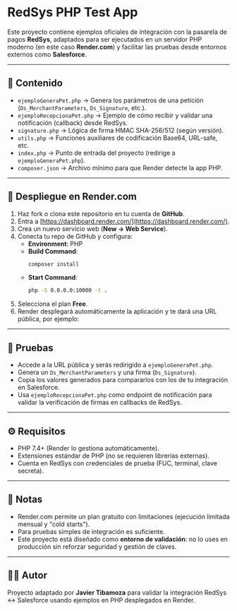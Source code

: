 # RedSys PHP Test App

Este proyecto contiene ejemplos oficiales de integración con la pasarela de pagos **RedSys**, adaptados para ser ejecutados en un servidor PHP moderno (en este caso **Render.com**) y facilitar las pruebas desde entornos externos como **Salesforce**.

---

## 📂 Contenido

- `ejemploGeneraPet.php` → Genera los parámetros de una petición (`Ds_MerchantParameters`, `Ds_Signature`, etc.).
- `ejemploRecepcionaPet.php` → Ejemplo de cómo recibir y validar una notificación (callback) desde RedSys.
- `signature.php` → Lógica de firma HMAC SHA-256/512 (según versión).
- `utils.php` → Funciones auxiliares de codificación Base64, URL-safe, etc.
- `index.php` → Punto de entrada del proyecto (redirige a `ejemploGeneraPet.php`).
- `composer.json` → Archivo mínimo para que Render detecte la app PHP.

---

## 🚀 Despliegue en Render.com

1. Haz fork o clona este repositorio en tu cuenta de **GitHub**.
2. Entra a [https://dashboard.render.com/](https://dashboard.render.com/).
3. Crea un nuevo servicio web (**New → Web Service**).
4. Conecta tu repo de GitHub y configura:
   - **Environment**: PHP
   - **Build Command**:
     ```bash
     composer install
     ```
   - **Start Command**:
     ```bash
     php -S 0.0.0.0:10000 -t .
     ```
5. Selecciona el plan **Free**.
6. Render desplegará automáticamente la aplicación y te dará una URL pública, por ejemplo:


---

## 🧪 Pruebas

- Accede a la URL pública y serás redirigido a `ejemploGeneraPet.php`.
- Genera un `Ds_MerchantParameters` y una firma (`Ds_Signature`).
- Copia los valores generados para compararlos con los de tu integración en Salesforce.
- Usa `ejemploRecepcionaPet.php` como endpoint de notificación para validar la verificación de firmas en callbacks de RedSys.

---

## ⚙️ Requisitos

- PHP 7.4+ (Render lo gestiona automáticamente).
- Extensiones estándar de PHP (no se requieren librerías externas).
- Cuenta en RedSys con credenciales de prueba (FUC, terminal, clave secreta).

---

## 📌 Notas

- Render.com permite un plan gratuito con limitaciones (ejecución limitada mensual y "cold starts").
- Para pruebas simples de integración es suficiente.
- Este proyecto está diseñado como **entorno de validación**: no lo uses en producción sin reforzar seguridad y gestión de claves.

---

## 👨‍💻 Autor

Proyecto adaptado por **Javier Tibamoza** para validar la integración RedSys ↔ Salesforce usando ejemplos en PHP desplegados en Render.
